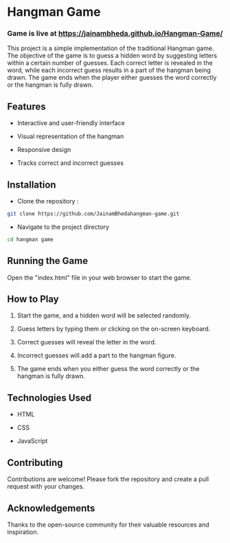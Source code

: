 
# Hangman Game

### Game is live at https://jainambheda.github.io/Hangman-Game/

This project is a simple implementation of the traditional Hangman game. The objective of the game is to guess a hidden word by suggesting letters within a certain number of guesses. Each correct letter is revealed in the word, while each incorrect guess results in a part of the hangman being drawn. The game ends when the player either guesses the word correctly or the hangman is fully drawn.

## Features
- Interactive and user-friendly interface

- Visual representation of the hangman

- Responsive design

- Tracks correct and incorrect guesses

##  Installation

- Clone the repository :
```bash
git clone https://github.com/JainamBhedahangman-game.git
```

- Navigate to the project directory
```bash
cd hangman game
```

## Running the Game
Open the "index.html" file in your web browser to start the game.

## How to Play

1. Start the game, and a hidden word will be selected randomly.

2. Guess letters by typing them or clicking on the on-screen keyboard.

3. Correct guesses will reveal the letter in the word.

4. Incorrect guesses will add a part to the hangman figure.

5. The game ends when you either guess the word correctly or the hangman is fully drawn.

## Technologies Used

- HTML

- CSS

- JavaScript

## Contributing

Contributions are welcome! Please fork the repository and create a pull request with your changes.

## Acknowledgements

Thanks to the open-source community for their valuable resources and inspiration.
